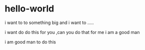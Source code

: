# hello-world

i want to to something big and i want to .....

i want do do this for you ,can you do that for me i am a good man

i am good man to do this

